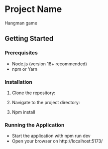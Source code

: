 # Project Name

Hangman game

## Getting Started

### Prerequisites

- Node.js (version 18+ recommended)
- npm or Yarn

### Installation

1. Clone the repository:

2. Navigate to the project directory:

3. Npm install

### Running the Application

- Start the application with npm run dev
- Open your browser on http://localhost:5173/
